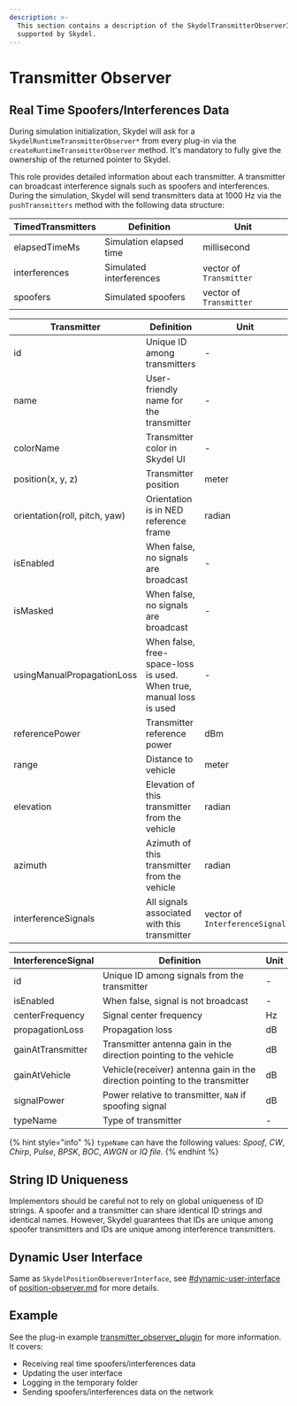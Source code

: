 ```yaml
---
description: >-
  This section contains a description of the SkydelTransmitterObserverInterface
  supported by Skydel.
---
```


# Transmitter Observer

## Real Time Spoofers/Interferences Data

During simulation initialization, Skydel will ask for a `SkydelRuntimeTransmitterObserver*` from every plug-in via the `createRuntimeTransmitterObserver` method. It's mandatory to fully give the ownership of the returned pointer to Skydel.

This role provides detailed information about each transmitter. A transmitter can broadcast interference signals such as spoofers and interferences. During the simulation, Skydel will send transmitters data at 1000 Hz via the `pushTransmitters` method with the following data structure:

| TimedTransmitters | Definition              | Unit                    |
| ----------------- | ----------------------- | ----------------------- |
| elapsedTimeMs     | Simulation elapsed time | millisecond             |
| interferences     | Simulated interferences | vector of `Transmitter` |
| spoofers          | Simulated spoofers      | vector of `Transmitter` |

| Transmitter                   | Definition                                                          | Unit                           |
| ----------------------------- | ------------------------------------------------------------------- | ------------------------------ |
| id                            | Unique ID among transmitters                                        | -                              |
| name                          | User-friendly name for the transmitter                              | -                              |
| colorName                     | Transmitter color in Skydel UI                                      | -                              |
| position(x, y, z)             | Transmitter position                                                | meter                          |
| orientation(roll, pitch, yaw) | Orientation is in NED reference frame                               | radian                         |
| isEnabled                     | When false, no signals are broadcast                                | -                              |
| isMasked                      | When false, no signals are broadcast                                | -                              |
| usingManualPropagationLoss    | When false, free-space-loss is used. When true, manual loss is used | -                              |
| referencePower                | Transmitter reference power                                         | dBm                            |
| range                         | Distance to vehicle                                                 | meter                          |
| elevation                     | Elevation of this transmitter from the vehicle                      | radian                         |
| azimuth                       | Azimuth of this transmitter from the vehicle                        | radian                         |
| interferenceSignals           | All signals associated with this transmitter                        | vector of `InterferenceSignal` |

| InterferenceSignal | Definition                                                                  | Unit |
| ------------------ | --------------------------------------------------------------------------- | ---- |
| id                 | Unique ID among signals from the transmitter                                | -    |
| isEnabled          | When false, signal is not broadcast                                         | -    |
| centerFrequency    | Signal center frequency                                                     | Hz   |
| propagationLoss    | Propagation loss                                                            | dB   |
| gainAtTransmitter  | Transmitter antenna gain in the direction pointing to the vehicle           | dB   |
| gainAtVehicle      | Vehicle(receiver) antenna gain in the direction pointing to the transmitter | dB   |
| signalPower        | Power relative to transmitter, `NaN` if spoofing signal                     | dB   |
| typeName           | Type of transmitter                                                         | -    |

{% hint style="info" %}
`typeName` can have the following values: _Spoof_, _CW_, _Chirp_, _Pulse_, _BPSK_, _BOC_, _AWGN_ or _IQ file_.
{% endhint %}

## String ID Uniqueness

Implementors should be careful not to rely on global uniqueness of ID strings. A spoofer and a transmitter can share identical ID strings and identical names. However, Skydel guarantees that IDs are unique among spoofer transmitters and IDs are unique among interference transmitters.

## Dynamic User Interface

Same as `SkydelPositionObsereverInterface`, see [#dynamic-user-interface](position-observer.md#dynamic-user-interface "mention") of [position-observer.md](position-observer.md "mention") for more details.

## Example

See the plug-in example [transmitter\_observer\_plugin](https://github.com/learn-safran-navigation-timing/skydel-example-plugins/tree/master/source/transmitter_observer_plugin) for more information. It covers:

* Receiving real time spoofers/interferences data
* Updating the user interface
* Logging in the temporary folder
* Sending spoofers/interferences data on the network
